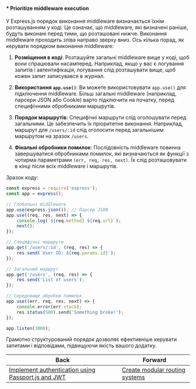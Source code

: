 #### * Prioritize middleware execution

У Express.js порядок виконання middleware визначається їхнім розташуванням у коді. Це означає, що middleware, які визначені раніше, будуть виконані перед тими, що розташовані нижче. Виконання middleware проходить зліва направо зверху вниз. Ось кілька порад, як керувати порядком виконання middleware:

1. **Розміщення в коді**: Розташуйте загальні middleware вище у коді, щоб вони спрацювали насамперед. Наприклад, якщо у вас є логування запитів і автентифікація, логування слід розташувати вище, щоб кожен запит записувався в журнал.

2. **Використання `app.use()`**: Ви можете використовувати `app.use()` для підключення middleware. Більш загальні middleware (наприклад, парсери JSON або Cookie) варто підключити на початку, перед специфічними обробниками маршрутів.

3. **Порядок маршрутів**: Специфічні маршрути слід оголошувати перед загальними. Це забезпечить їх пріоритетне виконання. Наприклад, маршрут для `/users/:id` слід оголосити перед загальнішим маршрутом на зразок `/users`.

4. **Фінальні обробники помилок**: Послідовність middleware повинна завершуватися обробниками помилок, які визначаються як функції з чотирма параметрами `(err, req, res, next)`. Їх слід розташовувати в кінці після всіх middleware і маршрутів.

Зразок коду:

```javascript
const express = require('express');
const app = express();

// Глобальні middleware
app.use(express.json()); // Парсер JSON
app.use((req, res, next) => {
    console.log(`${req.method} ${req.url}`);
    next();
});

// Специфічні маршрути
app.get('/users/:id', (req, res) => {
    res.send(`User ID: ${req.params.id}`);
});

// Загальний маршрут
app.get('/users', (req, res) => {
    res.send('List of users');
});

// Середовище обробки помилок
app.use((err, req, res, next) => {
    console.error(err.stack);
    res.status(500).send('Something broke!');
});

app.listen(3000);
```

Грамотно структурований порядок дозволяє ефективніше керувати запитами і відповідами, підвищуючи якість вашого додатку.

| Back | Forward |
|---|---|
| [Implement authentication using Passport.js and JWT](/ua/middle/nestjs/implement-authentication-using-passportjs-and-jwt.md)  | [Create modular routing systems](/ua/middle/expressjs/create-modular-routing-systems.md) |